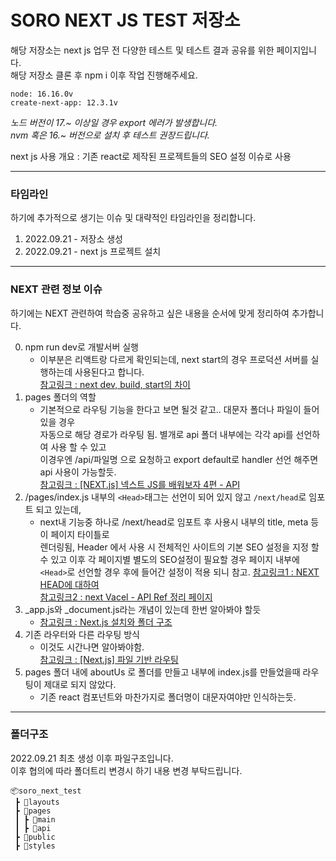 # SORO NEXT JS TEST 저장소

해당 저장소는 next js 업무 전 다양한 테스트 및 테스트 결과 공유를 위한 페이지입니다.  
해당 저장소 클론 후 npm i 이후 작업 진행해주세요.


```
node: 16.16.0v
create-next-app: 12.3.1v
```
*노드 버전이 17.~ 이상일 경우 export 에러가 발생합니다.*  
*nvm 혹은 16.~ 버전으로 설치 후 테스트 권장드립니다.*

next js 사용 개요 : 기존 react로 제작된 프로젝트들의 SEO 설정 이슈로 사용

- - -
### 타임라인

하기에 추가적으로 생기는 이슈 및 대략적인 타임라인을 정리합니다.  

1. 2022.09.21 - 저장소 생성
2. 2022.09.21 - next js 프로젝트 설치

- - -

### NEXT 관련 정보 이슈

하기에는 NEXT 관련하여 학습중 공유하고 싶은 내용을 순서에 맞게 정리하여 추가합니다.

0. npm run dev로 개발서버 실행
    - 이부분은 리액트랑 다르게 확인되는데, next start의 경우 프로덕션 서버를 실행하는데 사용된다고 합니다.  
    [참고링크 : next dev, build, start의 차이](https://maybe-b50.tistory.com/79)
1. pages 폴더의 역할
    - 기본적으로 라우팅 기능을 한다고 보면 될것 같고.. 대문자 폴더나 파일이 들어있을 경우  
    자동으로 해당 경로가 라우팅 됨. 별개로 api 폴더 내부에는 각각 api를 선언하여 사용 할 수 있고  
    이경우엔 /api/파일명 으로 요청하고 export default로 handler 선언 해주면 api 사용이 가능할듯.  
    [참고링크 : [NEXT.js] 넥스트 JS를 배워보자 4편 - API](https://mingeesuh.tistory.com/entry/NEXTjs-%EB%84%A5%EC%8A%A4%ED%8A%B8-JS%EB%A5%BC-%EB%B0%B0%EC%9B%8C%EB%B3%B4%EC%9E%90-4%ED%8E%B8-API-Routes)
2. /pages/index.js 내부의 `<Head>`태그는 선언이 되어 있지 않고 `/next/head`로 임포트 되고 있는데,  
    - next내 기능중 하나로 /next/head로 임포트 후 사용시 내부의 title, meta 등이 페이지 타이틀로  
    렌더링됨, Header 에서 사용 시 전체적인 사이트의 기본 SEO 설정을 지정 할 수 있고 이후
    각 페이지별 별도의 SEO설정이 필요할 경우 페이지 내부에 `<Head>`로 선언할 경우
    후에 들어간 설정이 적용 되니 참고.
    [참고링크1 : NEXT HEAD에 대하여](https://velog.io/@cyranocoding/NEXT-HEAD-%EC%97%90-%EB%8C%80%ED%95%98%EC%97%AC)  
    [참고링크2 : next Vacel - API Ref 정리 페이지](https://nextjs.org/docs/api-reference/next/head)
3. _app.js와 _document.js라는 개념이 있는데 한번 알아봐야 할듯
    - [참고링크 : Next.js 설치와 폴더 구조](https://jobdong7757.tistory.com/153)
4. 기존 라우터와 다른 라우팅 방식
    - 이것도 시간나면 알아봐야함.  
    [참고링크 : [Next.js] 파일 기반 라우팅](https://hyemgu.tistory.com/253)
5. pages 폴더 내에 aboutUs 로 폴더를 만들고 내부에 index.js를 만들었을때 라우팅이 제대로 되지 않았다.
    - 기존 react 컴포넌트와 마찬가지로 폴더명이 대문자여야만 인식하는듯.
- - -

### 폴더구조

2022.09.21 최초 생성 이후 파일구조입니다.  
이후 협의에 따라 폴더트리 변경시 하기 내용 변경 부탁드립니다.

```
📦soro_next_test  
 ┣ 📂layouts  
 ┣ 📂pages  
 ┃ ┣ 📂main  
 ┃ ┣ 📂api  
 ┣ 📂public  
 ┣ 📂styles  
 ```